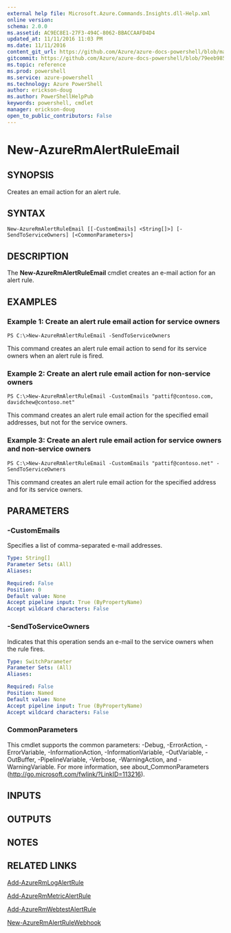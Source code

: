 ```yaml
---
external help file: Microsoft.Azure.Commands.Insights.dll-Help.xml
online version: 
schema: 2.0.0
ms.assetid: AC9EC8E1-27F3-494C-8062-BBACCAAFD4D4
updated_at: 11/11/2016 11:03 PM
ms.date: 11/11/2016
content_git_url: https://github.com/Azure/azure-docs-powershell/blob/master/azureps-cmdlets-docs/ResourceManager/AzureRM.Insights/v2.2.0/New-AzureRmAlertRuleEmail.md
gitcommit: https://github.com/Azure/azure-docs-powershell/blob/79eeb985ea480979357fb4695832a0c3d29a48bf/azureps-cmdlets-docs/ResourceManager/AzureRM.Insights/v2.2.0/New-AzureRmAlertRuleEmail.md
ms.topic: reference
ms.prod: powershell
ms.service: azure-powershell
ms.technology: Azure PowerShell
author: erickson-doug
ms.author: PowerShellHelpPub
keywords: powershell, cmdlet
manager: erickson-doug
open_to_public_contributors: False
---
```


# New-AzureRmAlertRuleEmail

## SYNOPSIS
Creates an email action for an alert rule.

## SYNTAX

```
New-AzureRmAlertRuleEmail [[-CustomEmails] <String[]>] [-SendToServiceOwners] [<CommonParameters>]
```

## DESCRIPTION
The **New-AzureRmAlertRuleEmail** cmdlet creates an e-mail action for an alert rule.

## EXAMPLES

### Example 1: Create an alert rule email action for service owners
```
PS C:\>New-AzureRmAlertRuleEmail -SendToServiceOwners
```

This command creates an alert rule email action to send for its service owners when an alert rule is fired.

### Example 2: Create an alert rule email action for non-service owners
```
PS C:\>New-AzureRmAlertRuleEmail -CustomEmails "pattif@contoso.com, davidchew@contoso.net"
```

This command creates an alert rule email action for the specified email addresses, but not for the service owners.

### Example 3: Create an alert rule email action for service owners and non-service owners
```
PS C:\>New-AzureRmAlertRuleEmail -CustomEmails "pattif@contoso.net" -SendToServiceOwners
```

This command creates an alert rule email action for the specified address and for its service owners.

## PARAMETERS

### -CustomEmails
Specifies a list of comma-separated e-mail addresses.

```yaml
Type: String[]
Parameter Sets: (All)
Aliases: 

Required: False
Position: 0
Default value: None
Accept pipeline input: True (ByPropertyName)
Accept wildcard characters: False
```

### -SendToServiceOwners
Indicates that this operation sends an e-mail to the service owners when the rule fires.

```yaml
Type: SwitchParameter
Parameter Sets: (All)
Aliases: 

Required: False
Position: Named
Default value: None
Accept pipeline input: True (ByPropertyName)
Accept wildcard characters: False
```

### CommonParameters
This cmdlet supports the common parameters: -Debug, -ErrorAction, -ErrorVariable, -InformationAction, -InformationVariable, -OutVariable, -OutBuffer, -PipelineVariable, -Verbose, -WarningAction, and -WarningVariable. For more information, see about_CommonParameters (http://go.microsoft.com/fwlink/?LinkID=113216).

## INPUTS

## OUTPUTS

## NOTES

## RELATED LINKS

[Add-AzureRmLogAlertRule](xref:ResourceManager/AzureRM.Insights/v2.2.0/Add-AzureRmLogAlertRule.md)

[Add-AzureRmMetricAlertRule](xref:ResourceManager/AzureRM.Insights/v2.2.0/Add-AzureRmMetricAlertRule.md)

[Add-AzureRmWebtestAlertRule](xref:ResourceManager/AzureRM.Insights/v2.2.0/Add-AzureRmWebtestAlertRule.md)

[New-AzureRmAlertRuleWebhook](xref:ResourceManager/AzureRM.Insights/v2.2.0/New-AzureRmAlertRuleWebhook.md)


